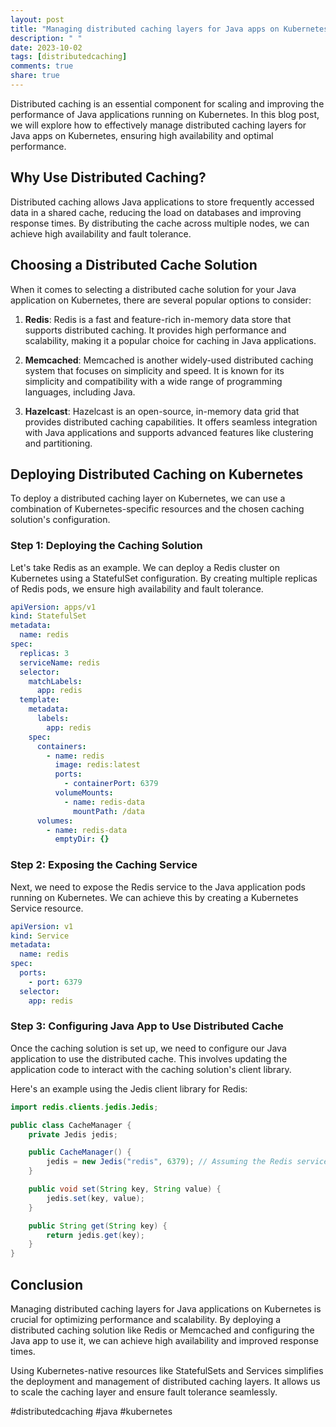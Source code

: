```yaml
---
layout: post
title: "Managing distributed caching layers for Java apps on Kubernetes"
description: " "
date: 2023-10-02
tags: [distributedcaching]
comments: true
share: true
---
```


Distributed caching is an essential component for scaling and improving the performance of Java applications running on Kubernetes. In this blog post, we will explore how to effectively manage distributed caching layers for Java apps on Kubernetes, ensuring high availability and optimal performance.

## Why Use Distributed Caching?

Distributed caching allows Java applications to store frequently accessed data in a shared cache, reducing the load on databases and improving response times. By distributing the cache across multiple nodes, we can achieve high availability and fault tolerance.

## Choosing a Distributed Cache Solution

When it comes to selecting a distributed cache solution for your Java application on Kubernetes, there are several popular options to consider:

1. **Redis**: Redis is a fast and feature-rich in-memory data store that supports distributed caching. It provides high performance and scalability, making it a popular choice for caching in Java applications.

2. **Memcached**: Memcached is another widely-used distributed caching system that focuses on simplicity and speed. It is known for its simplicity and compatibility with a wide range of programming languages, including Java.

3. **Hazelcast**: Hazelcast is an open-source, in-memory data grid that provides distributed caching capabilities. It offers seamless integration with Java applications and supports advanced features like clustering and partitioning.

## Deploying Distributed Caching on Kubernetes

To deploy a distributed caching layer on Kubernetes, we can use a combination of Kubernetes-specific resources and the chosen caching solution's configuration.

### Step 1: Deploying the Caching Solution

Let's take Redis as an example. We can deploy a Redis cluster on Kubernetes using a StatefulSet configuration. By creating multiple replicas of Redis pods, we ensure high availability and fault tolerance.

```yaml
apiVersion: apps/v1
kind: StatefulSet
metadata:
  name: redis
spec:
  replicas: 3
  serviceName: redis
  selector:
    matchLabels:
      app: redis
  template:
    metadata:
      labels:
        app: redis
    spec:
      containers:
        - name: redis
          image: redis:latest
          ports:
            - containerPort: 6379
          volumeMounts:
            - name: redis-data
              mountPath: /data
      volumes:
        - name: redis-data
          emptyDir: {}
```

### Step 2: Exposing the Caching Service

Next, we need to expose the Redis service to the Java application pods running on Kubernetes. We can achieve this by creating a Kubernetes Service resource.

```yaml
apiVersion: v1
kind: Service
metadata:
  name: redis
spec:
  ports:
    - port: 6379
  selector:
    app: redis
```

### Step 3: Configuring Java App to Use Distributed Cache

Once the caching solution is set up, we need to configure our Java application to use the distributed cache. This involves updating the application code to interact with the caching solution's client library.

Here's an example using the Jedis client library for Redis:

```java
import redis.clients.jedis.Jedis;

public class CacheManager {
    private Jedis jedis;

    public CacheManager() {
        jedis = new Jedis("redis", 6379); // Assuming the Redis service is named "redis"
    }

    public void set(String key, String value) {
        jedis.set(key, value);
    }

    public String get(String key) {
        return jedis.get(key);
    }
}
```

## Conclusion

Managing distributed caching layers for Java applications on Kubernetes is crucial for optimizing performance and scalability. By deploying a distributed caching solution like Redis or Memcached and configuring the Java app to use it, we can achieve high availability and improved response times.

Using Kubernetes-native resources like StatefulSets and Services simplifies the deployment and management of distributed caching layers. It allows us to scale the caching layer and ensure fault tolerance seamlessly.

#distributedcaching #java #kubernetes
